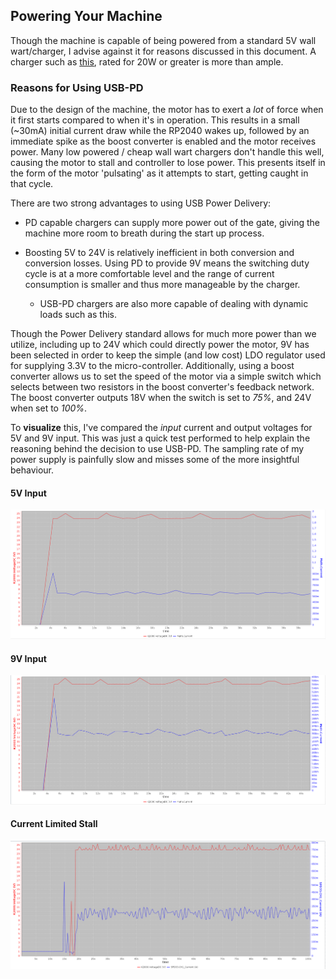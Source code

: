 ## Powering Your Machine

Though the machine is capable of being powered from a standard 5V wall wart/charger, I advise against it for reasons discussed in this document. A charger such as [this](https://www.amazon.com.au/HEBA-Charger-Adapter-Delivery-certified/dp/B096WF4SF2), rated for 20W or greater is more than ample. 

### Reasons for Using USB-PD

Due to the design of the machine, the motor has to exert a *lot* of force when it first starts compared to when it's in operation. This results in a small (~30mA) initial current draw while the RP2040 wakes up, followed by an immediate spike as the boost converter is enabled and the motor receives power. Many low powered / cheap wall wart chargers don't handle this well, causing the motor to stall and controller to lose power. This presents itself in the form of the motor 'pulsating' as it attempts to start, getting caught in that cycle. 

There are two strong advantages to using USB Power Delivery:

- PD capable chargers can supply more power out of the gate, giving the machine more room to breath during the start up process. 

- Boosting 5V to 24V is relatively inefficient in both conversion and conversion losses. Using PD to provide 9V means the switching duty cycle is at a more comfortable level and the range of current consumption is smaller and thus more manageable by the charger.
  
  - USB-PD chargers are also more capable of dealing with dynamic loads such as this.

Though the Power Delivery standard allows for much more power than we utilize, including up to 24V which could directly power the motor, 9V has been selected in order to keep the simple (and low cost) LDO regulator used for supplying 3.3V to the micro-controller. Additionally, using a boost converter allows us to set the speed of the motor via a simple switch which selects between two resistors in the boost converter's feedback network. The boost converter outputs 18V when the switch is set to *75%*, and 24V when set to *100%*.

To **visualize** this, I've compared the *input* current and output voltages for 5V and 9V input. This was just a quick test performed to help explain the reasoning behind the decision to use USB-PD. The sampling rate of my power supply is painfully slow and misses some of the more insightful behaviour.

#### 5V Input

![5Vin](https://github.com/FinnKrass/MX-Break-In-Machine/blob/main/Images/Boost-Converter-Characteristics/Current-Consumption-5Vin.png)

#### 9V Input

![9V Input](https://github.com/FinnKrass/MX-Break-In-Machine/blob/main/Images/Boost-Converter-Characteristics/Current-Consumption-9Vin.png)

#### Current Limited Stall

![Current Limited](https://github.com/FinnKrass/MX-Break-In-Machine/blob/main/Images/Boost-Converter-Characteristics/Current-Limited-Stall-Start.png)
